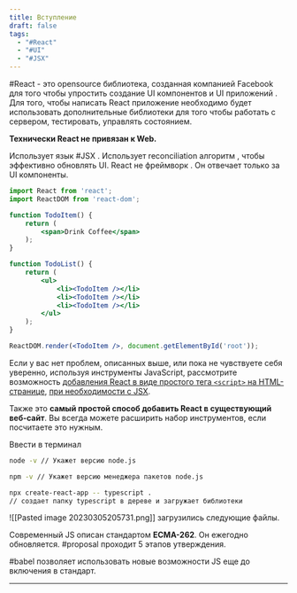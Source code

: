 ```yaml
---
title: Вступление
draft: false
tags:
  - "#React"
  - "#UI"
  - "#JSX"
---
```

#React - это opensource библиотека, созданная компанией Facebook для того чтобы упростить создание UI компонентов и UI приложений . Для того, чтобы написать React приложение необходимо будет использовать дополнительные библиотеки для того чтобы работать с сервером, тестировать, управлять состоянием.

**Технически React не привязан к Web.**

Использует язык #JSX . Использует reconciliation алгоритм , чтобы эффективно обновлять UI. React не фреймворк . Он отвечает только за UI компоненты.

~~~jsx
import React from 'react';
import ReactDOM from 'react-dom';

function TodoItem() {
	return (
		<span>Drink Coffee</span>
	);
}

function TodoList() {
	return (
		<ul>
			<li><TodoItem /></li>
			<li><TodoItem /></li>
			<li><TodoItem /></li>
		</ul>
	);
}

ReactDOM.render(<TodoItem />, document.getElementById('root'));
~~~

Если у вас нет проблем, описанных выше, или пока не чувствуете себя уверенно, используя инструменты JavaScript, рассмотрите возможность [добавления React в виде простого тега `<script>` на HTML-странице](https://ru.reactjs.org/docs/add-react-to-a-website.html), [при необходимости с JSX](https://ru.reactjs.org/docs/add-react-to-a-website.html#optional-try-react-with-jsx).

Также это **самый простой способ добавить React в существующий веб-сайт**. Вы всегда можете расширить набор инструментов, если посчитаете это нужным.

Ввести в терминал
~~~bash
node -v // Укажет версию node.js

npm -v // Укажет версию менеджера пакетов node.js

npx create-react-app -- typescript .
// создает папку typescript в дереве и загружает библиотеки
~~~

![[Pasted image 20230305205731.png]]
загрузились следующие файлы.

Современный JS описан стандартом **ECMA-262**. Он ежегодно обновляется.
#proposal проходит 5 этапов утверждения.

#babel позволяет использовать новые возможности JS еще до включения в стандарт.

___
